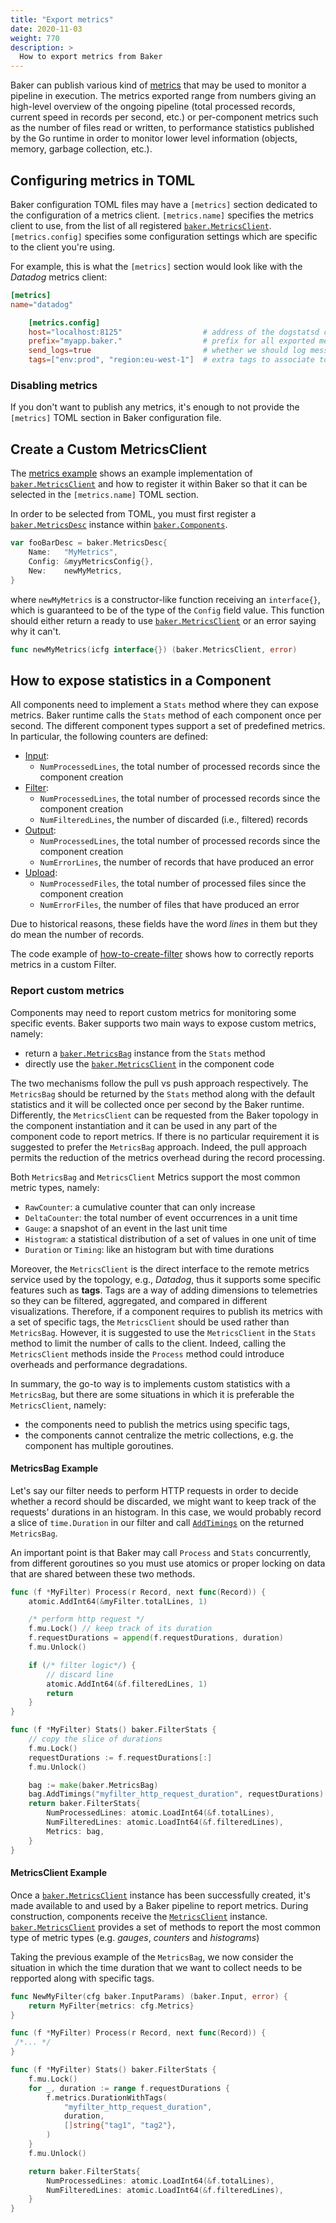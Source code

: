 ```yaml
---
title: "Export metrics"
date: 2020-11-03
weight: 770
description: >
  How to export metrics from Baker
---
```


Baker can publish various kind of [metrics](/docs/core-concepts/#metrics) that may
be used to monitor a pipeline in execution. The metrics exported range from numbers
giving an high-level overview of the ongoing pipeline (total processed records, 
current speed in records per second, etc.) or per-component metrics such as the 
number of files read or written, to performance statistics published by the Go 
runtime in order to monitor lower level information (objects, memory, garbage 
collection, etc.).

## Configuring metrics in TOML

Baker configuration TOML files may have a `[metrics]` section dedicated to the 
configuration of a metrics client.
`[metrics.name]` specifies the metrics client to use, from the list of all registered 
[`baker.MetricsClient`](https://pkg.go.dev/github.com/AdRoll/baker#MetricsClient).
`[metrics.config]` specifies some configuration settings which are specific to 
the client you're using.

For example, this is what the `[metrics]` section would look like with the *Datadog*
metrics client:

```toml
[metrics]
name="datadog"

    [metrics.config]
    host="localhost:8125"                  # address of the dogstatsd client to which send metrics to
    prefix="myapp.baker."                  # prefix for all exported metric names
    send_logs=true                         # whether we should log messages (as Dogstatd events) or not 
    tags=["env:prod", "region:eu-west-1"]  # extra tags to associate to all exported metrics 
```

### Disabling metrics

If you don't want to publish any metrics, it's enough to not provide the `[metrics]` TOML 
section in Baker configuration file.


## Create a Custom MetricsClient

The [metrics example](https://github.com/AdRoll/baker/tree/main/examples/metrics) shows an
example implementation of
[`baker.MetricsClient`](https://pkg.go.dev/github.com/AdRoll/baker#MetricsClient)
and how to register it within Baker so that it can be selected in the
`[metrics.name]` TOML section.

In order to be selected from TOML, you must first register a 
[`baker.MetricsDesc`](https://pkg.go.dev/github.com/AdRoll/baker#MetricsDesc) 
instance within [`baker.Components`](https://pkg.go.dev/github.com/AdRoll/baker#Components).

```go
var fooBarDesc = baker.MetricsDesc{
	Name:   "MyMetrics",
	Config: &myyMetricsConfig{},
	New:    newMyMetrics,
}
```

where `newMyMetrics` is a constructor-like function receiving an `interface{}`,
which is guaranteed to be of the type of the `Config` field value. This function
should either return a ready to use
[`baker.MetricsClient`](https://pkg.go.dev/github.com/AdRoll/baker#MetricsClient)
or an error saying why it can't.

```go
func newMyMetrics(icfg interface{}) (baker.MetricsClient, error)
```

## How to expose statistics in a Component

All components need to implement a `Stats` method where they can expose metrics. Baker 
runtime calls the `Stats` method of each component once per second. The different component 
types support a set of predefined metrics. In particular, the following counters are defined:

- [Input](https://pkg.go.dev/github.com/AdRoll/baker#InputStats):
    - `NumProcessedLines`, the total number of processed records since the component creation
- [Filter](https://pkg.go.dev/github.com/AdRoll/baker#FilterStats):
    - `NumProcessedLines`, the total number of processed records since the component creation
    - `NumFilteredLines`, the number of discarded (i.e., filtered) records
- [Output](https://pkg.go.dev/github.com/AdRoll/baker#OutputStats):
    - `NumProcessedLines`, the total number of processed records since the component creation
    - `NumErrorLines`, the number of records that have produced an error
- [Upload](https://pkg.go.dev/github.com/AdRoll/baker#UploadStats):
    - `NumProcessedFiles`, the total number of processed files since the component creation
    - `NumErrorFiles`, the number of files that have produced an error

Due to historical reasons, these fields have the word _lines_ in them but they do 
mean the number of records.

The code example of 
[how-to-create-filter](https://getbaker.io/docs/how-tos/create_filter/#processing-records) 
shows how to correctly reports metrics in a custom Filter.

### Report custom metrics

Components may need to report custom metrics for monitoring some specific events. 
Baker supports two main ways to expose custom metrics, namely:

- return a 
[`baker.MetricsBag`](https://pkg.go.dev/github.com/AdRoll/baker#MetricsBag)
instance from the `Stats` method 
- directly use the 
[`baker.MetricsClient`](https://pkg.go.dev/github.com/AdRoll/baker#MetricsClient) in 
the component code

The two mechanisms follow the pull vs push approach respectively.
The `MetricsBag` should be returned by the `Stats` method along with the default
statistics and it will be collected once per second by the Baker runtime. Differently,
the `MetricsClient` can be requested from the Baker topology in the component
instantiation and it can be used in any part of the component code to report metrics.
If there is no particular requirement it is suggested to prefer the `MetricsBag` approach. 
Indeed, the pull approach permits the reduction of the metrics overhead during the 
record processing.

Both `MetricsBag` and `MetricsClient` Metrics support the most common metric types,
namely:
- `RawCounter`: a cumulative counter that can only increase
- `DeltaCounter`: the total number of event occurrences in a unit time
- `Gauge`: a snapshot of an event in the last unit time
- `Histogram`: a statistical distribution of a set of values in one unit of time
- `Duration` or `Timing`: like an histogram but with time durations

Moreover, the `MetricsClient` is the direct interface to the remote metrics service 
used by the topology, e.g., *Datadog*, thus it supports some specific features such 
as **tags**.
Tags are a way of adding dimensions to telemetries so they can be filtered, 
aggregated, and compared in different visualizations.
Therefore, if a component requires to publish its metrics with a set of specific tags, the 
`MetricsClient` should be used rather than `MetricsBag`.
However, it is suggested to use the `MetricsClient` in the `Stats` method to limit
the number of calls to the client. Indeed, calling the `MetricsClient` methods inside the 
`Process` method could introduce overheads and performance degradations.

In summary, the go-to way is to implements custom statistics with a `MetricsBag`, but 
there are some situations in which it is preferable the `MetricsClient`, namely:
- the components need to publish the metrics using specific tags,
- the components cannot centralize the metric collections, e.g. the component has 
multiple goroutines.

#### MetricsBag Example

Let's say our filter needs to perform HTTP requests in order to decide whether a 
record should be discarded, we might want to keep track of the requests' durations 
in an histogram. In this case, we would probably record a slice of `time.Duration` in 
our filter and call 
[`AddTimings`](https://pkg.go.dev/github.com/AdRoll/baker#MetricsBag.AddTimings) on
the returned `MetricsBag`.

An important point is that Baker may call `Process` and `Stats` concurrently, from 
different goroutines so you must use atomics or proper locking on data that are 
shared between these two methods.

```go
func (f *MyFilter) Process(r Record, next func(Record)) {
    atomic.AddInt64(&myFilter.totalLines, 1)

    /* perform http request */
    f.mu.Lock() // keep track of its duration
    f.requestDurations = append(f.requestDurations, duration)
    f.mu.Unlock()

    if (/* filter logic*/) {
        // discard line
        atomic.AddInt64(&f.filteredLines, 1)
        return
    }
}

func (f *MyFilter) Stats() baker.FilterStats {
    // copy the slice of durations
    f.mu.Lock()
    requestDurations := f.requestDurations[:]
    f.mu.Unlock()

    bag := make(baker.MetricsBag)
    bag.AddTimings("myfilter_http_request_duration", requestDurations)
    return baker.FilterStats{
        NumProcessedLines: atomic.LoadInt64(&f.totalLines),
        NumFilteredLines: atomic.LoadInt64(&f.filteredLines),
        Metrics: bag,
    }
}
```

#### MetricsClient Example

Once a 
[`baker.MetricsClient`](https://pkg.go.dev/github.com/AdRoll/baker#MetricsClient) 
instance has been successfully created, it's made available to and used by a Baker 
pipeline to report metrics. During construction, components receive the 
[`MetricsClient`](https://pkg.go.dev/github.com/AdRoll/baker#MetricsClient) instance.
[`baker.MetricsClient`](https://pkg.go.dev/github.com/AdRoll/baker#MetricsClient) 
provides a set of methods to report the most common type of metric types (e.g. 
*gauges*, *counters* and *histograms*)

Taking the previous example of the `MetricsBag`, we now consider the situation in 
which the time duration that we want to collect needs to be repported along with specific 
tags.

```go
func NewMyFilter(cfg baker.InputParams) (baker.Input, error) {
    return MyFilter{metrics: cfg.Metrics}
}

func (f *MyFilter) Process(r Record, next func(Record)) {
 /*... */
}

func (f *MyFilter) Stats() baker.FilterStats {
    f.mu.Lock()
    for _, duration := range f.requestDurations {
        f.metrics.DurationWithTags(
            "myfilter_http_request_duration", 
            duration, 
            []string{"tag1", "tag2"},
        )
    }
    f.mu.Unlock()

    return baker.FilterStats{
        NumProcessedLines: atomic.LoadInt64(&f.totalLines),
        NumFilteredLines: atomic.LoadInt64(&f.filteredLines),
    }
}
```

